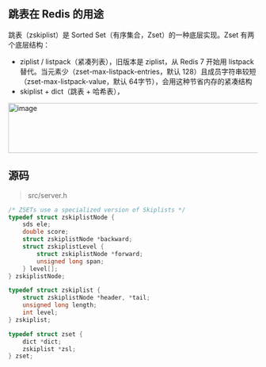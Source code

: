 ## 跳表在 Redis 的用途
跳表（zskiplist）是 Sorted Set（有序集合，Zset）的一种底层实现。Zset 有两个底层结构：
- ziplist / listpack（紧凑列表），旧版本是 ziplist，从 Redis 7 开始用 listpack 替代。当元素少（zset-max-listpack-entries，默认 128）且成员字符串较短（zset-max-listpack-value，默认 64字节），会用这种节省内存的紧凑结构
- skiplist + dict（跳表 + 哈希表），


<img width="1074" height="101" alt="image" src="https://github.com/user-attachments/assets/deba09c4-5bac-4381-9003-753643dfc4e4" />


## 源码
> src/server.h
```c
/* ZSETs use a specialized version of Skiplists */
typedef struct zskiplistNode {
    sds ele;
    double score;
    struct zskiplistNode *backward;
    struct zskiplistLevel {
        struct zskiplistNode *forward;
        unsigned long span;
    } level[];
} zskiplistNode;

typedef struct zskiplist {
    struct zskiplistNode *header, *tail;
    unsigned long length;
    int level;
} zskiplist;

typedef struct zset {
    dict *dict;
    zskiplist *zsl;
} zset;
```
